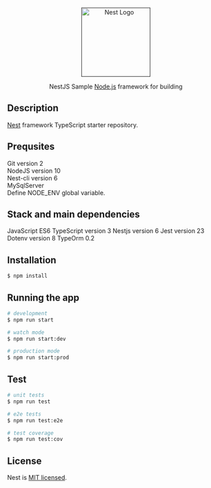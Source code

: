 <p align="center">
  <a href="" target="blank"><img src="https://nestjs.com/img/logo_text.svg" width="160" alt="Nest Logo" /></a>
</p>

[travis-image]: https://api.travis-ci.org/nestjs/nest.svg?branch=master
[travis-url]: https://travis-ci.org/nestjs/nest
[linux-image]: https://img.shields.io/travis/nestjs/nest/master.svg?label=linux
[linux-url]: https://travis-ci.org/nestjs/nest
  
  <p align="center">NestJS Sample <a href="http://nodejs.org" target="blank">Node.js</a> framework for building 
  </p>
    


## Description

[Nest](https://github.com/nestjs/nest) framework TypeScript starter repository.

## Prequsites

  <div>
    <div>
      Git version 2 
    </div>
    <div>
      NodeJS version 10 
    </div>
    <div>
      Nest-cli version 6
    </div>
    <div>
      MySqlServer
    </div>
    <div>
      Define NODE_ENV global variable.
    </div>
  </div>

## Stack and main dependencies

JavaScript ES6
TypeScript version 3
Nestjs version 6
Jest version 23
Dotenv version 8
TypeOrm 0.2


## Installation

```bash
$ npm install
```

## Running the app

```bash
# development
$ npm run start

# watch mode
$ npm run start:dev

# production mode
$ npm run start:prod
```

## Test

```bash
# unit tests
$ npm run test

# e2e tests
$ npm run test:e2e

# test coverage
$ npm run test:cov
```
## License

  Nest is [MIT licensed](LICENSE).
